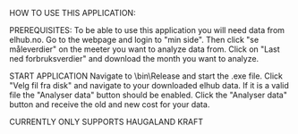 HOW TO USE THIS APPLICATION:

PREREQUISITES:
To be able to use this application you will need data from elhub.no. Go to the webpage and login to "min side".
Then click "se måleverdier" on the meeter you want to analyze data from. Click on "Last ned forbruksverdier" and download the month you want to analyze.

START APPLICATION
Navigate to \bin\Release and start the .exe file. 
Click "Velg fil fra disk" and navigate to your downloaded elhub data.
If it is a valid file the "Analyser data" button should be enabled.
Click the "Analyser data" button and receive the old and new cost for your data.

CURRENTLY ONLY SUPPORTS HAUGALAND KRAFT
